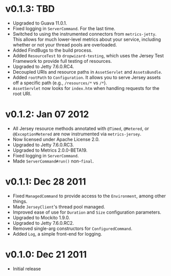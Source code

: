 v0.1.3: TBD
===================

* Upgraded to Guava 11.0.1.
* Fixed logging in `ServerCommand`. For the last time.
* Switched to using the instrumented connectors from `metrics-jetty`. This allows for much
  lower-level metrics about your service, including whether or not your thread pools are overloaded.
* Added FindBugs to the build process.
* Added `ResourceTest` to `dropwizard-testing`, which uses the Jersey Test Framework to provide
  full testing of resources.
* Upgraded to Jetty 7.6.0.RC4.
* Decoupled URIs and resource paths in `AssetServlet` and `AssetsBundle`.
* Added `rootPath` to `Configuration`. It allows you to serve Jersey assets off a specific path
  (e.g., `/resources/*` vs `/*`).
* `AssetServlet` now looks for `index.htm` when handling requests for the root URI.


v0.1.2: Jan 07 2012
===================

* All Jersey resource methods annotated with `@Timed`, `@Metered`, or `@ExceptionMetered` are now
  instrumented via `metrics-jersey`.
* Now licensed under Apache License 2.0.
* Upgraded to Jetty 7.6.0.RC3.
* Upgraded to Metrics 2.0.0-BETA19.
* Fixed logging in `ServerCommand`.
* Made `ServerCommand#run()` non-`final`.


v0.1.1: Dec 28 2011
===================

* Fixed `ManagedCommand` to provide access to the `Environment`, among other things.
* Made `JerseyClient`'s thread pool managed.
* Improved ease of use for `Duration` and `Size` configuration parameters.
* Upgraded to Mockito 1.9.0.
* Upgraded to Jetty 7.6.0.RC2.
* Removed single-arg constructors for `ConfiguredCommand`.
* Added `Log`, a simple front-end for logging.


v0.1.0: Dec 21 2011
===================

* Initial release
